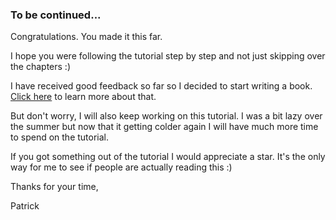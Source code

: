 ### To be continued...

Congratulations. You made it this far.

I hope you were following the tutorial step by step and not just skipping over the chapters :)

I have received good feedback so far so I decided to start writing a book. [Click here](http://artofphp.com/) to learn more about that.

But don't worry, I will also keep working on this tutorial. I was a bit lazy over the summer but now that it getting colder again I will have much more time to spend on the tutorial.

If you got something out of the tutorial I would appreciate a star. It's the only way for me to see if people are actually reading this :)

Thanks for your time,

Patrick